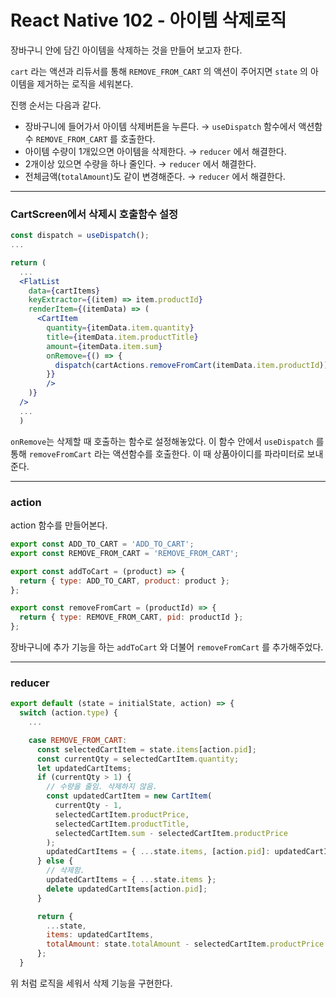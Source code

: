 # React Native 102 - 아이템 삭제로직



장바구니 안에 담긴 아이템을 삭제하는 것을 만들어 보고자 한다.



`cart` 라는 액션과 리듀서를 통해 `REMOVE_FROM_CART` 의 액션이 주어지면 `state` 의 아이템을 제거하는 로직을 세워본다.

진행 순서는 다음과 같다.

* 장바구니에 들어가서 아이템 삭제버튼을 누른다. → `useDispatch` 함수에서 액션함수 `REMOVE_FROM_CART` 를 호출한다.
* 아이템 수량이 1개있으면 아이템을 삭제한다. → `reducer` 에서 해결한다.
* 2개이상 있으면 수량을 하나 줄인다. → `reducer` 에서 해결한다.
* 전체금액(`totalAmount`)도 같이 변경해준다. → `reducer` 에서 해결한다.



---

### CartScreen에서 삭제시 호출함수 설정

```jsx
const dispatch = useDispatch();
...

return (
  ...
  <FlatList
    data={cartItems}
    keyExtractor={(item) => item.productId}
    renderItem={(itemData) => (
      <CartItem
        quantity={itemData.item.quantity}
        title={itemData.item.productTitle}
        amount={itemData.item.sum}
        onRemove={() => {
          dispatch(cartActions.removeFromCart(itemData.item.productId));
        }}
        />
    )}
  />
  ...
  )
```



`onRemove`는 삭제할 때 호출하는 함수로 설정해놓았다. 이 함수 안에서 `useDispatch` 를 통해 `removeFromCart` 라는 액션함수를 호출한다. 이 때 상품아이디를 파라미터로 보내준다.



---

### action

action 함수를 만들어본다.

```javascript
export const ADD_TO_CART = 'ADD_TO_CART';
export const REMOVE_FROM_CART = 'REMOVE_FROM_CART';

export const addToCart = (product) => {
  return { type: ADD_TO_CART, product: product };
};

export const removeFromCart = (productId) => {
  return { type: REMOVE_FROM_CART, pid: productId };
};
```



장바구니에 추가 기능을 하는 `addToCart`  와 더불어 `removeFromCart` 를 추가해주었다.



---

### reducer

```javascript
export default (state = initialState, action) => {
  switch (action.type) {
    ...

    case REMOVE_FROM_CART:
      const selectedCartItem = state.items[action.pid];
      const currentQty = selectedCartItem.quantity;
      let updatedCartItems;
      if (currentQty > 1) {
        // 수량을 줄임. 삭제하지 않음.
        const updatedCartItem = new CartItem(
          currentQty - 1,
          selectedCartItem.productPrice,
          selectedCartItem.productTitle,
          selectedCartItem.sum - selectedCartItem.productPrice
        );
        updatedCartItems = { ...state.items, [action.pid]: updatedCartItem };
      } else {
        // 삭제함.
        updatedCartItems = { ...state.items };
        delete updatedCartItems[action.pid];
      }

      return {
        ...state,
        items: updatedCartItems,
        totalAmount: state.totalAmount - selectedCartItem.productPrice
      };
  }
```



위 처럼 로직을 세워서 삭제 기능을 구현한다.



